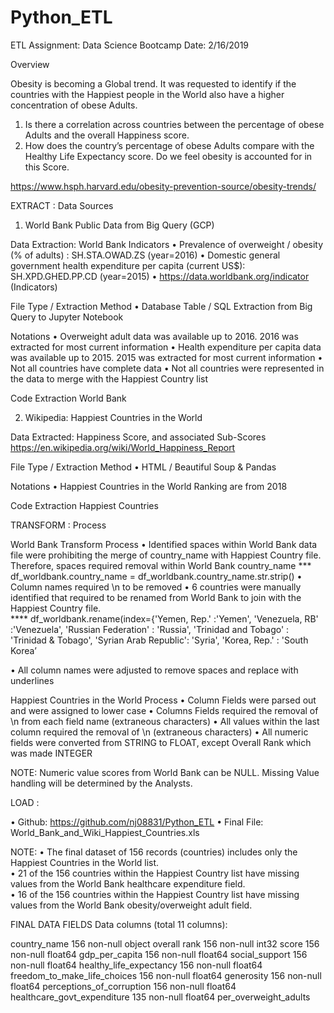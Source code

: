 # Python_ETL

ETL Assignment: Data Science Bootcamp
Date:  2/16/2019

Overview

Obesity is becoming a Global trend.  It was requested to identify if the countries with the Happiest people in the World also have a higher concentration of obese Adults.
1)	 Is there a correlation across countries between the percentage of obese Adults and the overall Happiness score.  
2)	How does the country’s percentage of obese Adults compare with the Healthy Life Expectancy score.  Do we feel obesity is accounted for in this Score.

https://www.hsph.harvard.edu/obesity-prevention-source/obesity-trends/

EXTRACT : Data Sources

1)	World Bank Public Data from Big Query (GCP)



Data Extraction: World Bank Indicators 
•	Prevalence of overweight / obesity (% of adults) : SH.STA.OWAD.ZS   (year=2016)
•	Domestic general government health expenditure per capita (current US$): SH.XPD.GHED.PP.CD (year=2015)
•	https://data.worldbank.org/indicator (Indicators)

File Type / Extraction Method
•	Database Table / SQL Extraction from Big Query to Jupyter Notebook

Notations
•	Overweight adult data was available up to 2016.  2016 was extracted for most current information
•	Health expenditure per capita data was available up to 2015.  2015 was extracted for most current information
•	Not all countries have complete data
•	Not all countries were represented in the data to merge with the Happiest Country list




Code Extraction
World Bank

2)	Wikipedia:  Happiest Countries in the World

 

Data Extracted: Happiness Score, and associated Sub-Scores
https://en.wikipedia.org/wiki/World_Happiness_Report

File Type / Extraction Method
•	HTML / Beautiful Soup & Pandas

Notations
•	Happiest Countries in the World Ranking are from 2018




Code Extraction
Happiest Countries





TRANSFORM : Process

World Bank Transform Process
•	Identified spaces within World Bank data file were prohibiting the merge of country_name with Happiest Country file.  Therefore, spaces required removal within World Bank country_name 
*** df_worldbank.country_name = df_worldbank.country_name.str.strip()
•	Column names required \n to be removed
•	6 countries were manually identified that required to be renamed from World Bank to join with the Happiest Country file.  
**** df_worldbank.rename(index={'Yemen, Rep.' :'Yemen',
                           			 'Venezuela, RB' :'Venezuela',
                            			'Russian Federation' : 'Russia',
                            			'Trinidad and Tobago' : 'Trinidad & Tobago',
                            			'Syrian Arab Republic': 'Syria',
                            			'Korea, Rep.' : 'South Korea’

•	All column names were adjusted to remove spaces and replace with underlines



Happiest Countries in the World Process
•	Column Fields were parsed out and were assigned to lower case
•	Columns Fields required the removal of \n from each field name (extraneous characters)
•	All values within the last column required the removal of \n (extraneous characters)
•	All numeric fields were converted from STRING to FLOAT, except Overall Rank which was made INTEGER

NOTE:  Numeric value scores from World Bank can be NULL.  Missing Value handling will be determined by the Analysts.

LOAD : 

•	Github: https://github.com/nj08831/Python_ETL
•	Final File: World_Bank_and_Wiki_Happiest_Countries.xls

NOTE:
•	The final dataset of 156 records (countries) includes only the Happiest Countries in the World list.  
•	21 of the 156 countries within the Happiest Country list have missing values from the World Bank healthcare expenditure field.  
•	16 of the 156 countries within the Happiest Country list have missing values from the World Bank obesity/overweight adult field.  

FINAL DATA FIELDS
Data columns (total 11 columns): 

country_name 			156 non-null object 
overall rank 				156 non-null int32
score 					156 non-null float64 
gdp_per_capita 			156 non-null float64 
social_support 			156 non-null float64 
healthy_life_expectancy 		156 non-null float64 
freedom_to_make_life_choices 	156 non-null float64 
generosity 				156 non-null float64 
perceptions_of_corruption 		156 non-null float64 
healthcare_govt_expenditure 	135 non-null float64 
per_overweight_adults 	
